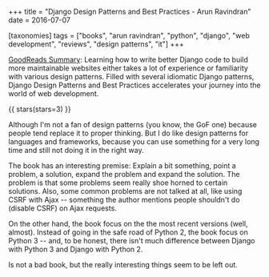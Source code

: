 +++
title = "Django Design Patterns and Best Practices - Arun Ravindran"
date = 2016-07-07

[taxonomies]
tags = ["books", "arun ravindran", "python", "django", "web development", "reviews", "design patterns", "it"]
+++

[GoodReads Summary](https://www.goodreads.com/book/show/25567728-django-design-patterns-and-best-practices):
Learning how to write better Django code to build more maintainable websites
either takes a lot of experience or familiarity with various design patterns.
Filled with several idiomatic Django patterns, Django Design Patterns and
Best Practices accelerates your journey into the world of web development.

<!-- more -->

{{ stars(stars=3) }}

Although I'm not a fan of design patterns (you know, the GoF one) because
people tend replace it to proper thinking. But I do like design patterns for
languages and frameworks, because you can use something for a very long time
and still not doing it in the right way.

The book has an interesting premise: Explain a bit something, point a problem,
a solution, expand the problem and expand the solution. The problem is that
some problems seem really shoe horned to certain solutions. Also, some common
problems are not talked at all, like using CSRF with Ajax -- something the
author mentions people shouldn't do (disable CSRF) on Ajax requests.

On the other hand, the book focus on the the most recent versions (well,
almost). Instead of going in the safe road of Python 2, the book focus on
Python 3 -- and, to be honest, there isn't much difference between Django with
Python 3 and Django with Python 2.

Is not a bad book, but the really interesting things seem to be left out.
